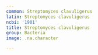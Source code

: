 ```yaml
---
common: Streptomyces clavuligerus
latin: Streptomyces clavuligerus
ncbi: '1901'
title: Streptomyces clavuligerus
group: Bacteria
image: .na.character

---
```

